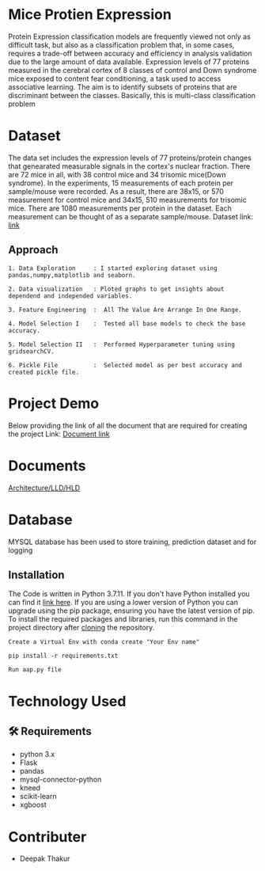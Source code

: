 # Mice Protien Expression

Protein Expression classification models are frequently viewed not only as difficult
task, but also as a classification problem that, in some cases, requires a trade-off
between accuracy and efficiency in analysis  validation due to the large amount of data
available.
Expression levels of 77 proteins measured in the cerebral cortex of 8 classes of control
and Down syndrome mice exposed to content fear conditioning, a task used to access
associative learning.
The aim is to identify subsets of proteins that are discriminant between the classes.
Basically, this is multi-class classification problem

# Dataset

The data set includes the expression levels of 77 proteins/protein changes that genearated 
measurable signals in the cortex's nuclear fraction. There are 72 mice in all, with 38 control
mice and 34 trisomic mice(Down syndrome). In the experiments, 15 measurements of each protein 
per sample/mouse were recorded. As a result, there are 38x15, or 570 measurement for control
mice and 34x15, 510 measurements for trisomic mice. There are 1080 measurements per protein 
in the dataset. Each measurement can be thought of as a separate sample/mouse.
Dataset link: [link](https://archive.ics.uci.edu/ml/datasets/Mice+Protein+Expression)

## Approach
~~~
1. Data Exploration     : I started exploring dataset using pandas,numpy,matplotlib and seaborn. 

2. Data visualization   : Ploted graphs to get insights about dependend and independed variables. 

3. Feature Engineering  :  All The Value Are Arrange In One Range.

4. Model Selection I    :  Tested all base models to check the base accuracy.
                       
5. Model Selection II   :  Performed Hyperparameter tuning using gridsearchCV.

6. Pickle File          :  Selected model as per best accuracy and created pickle file.
~~~

# Project Demo
Below providing the link of all the document that are required for creating the project
Link: [Document link](https://www.youtube.com/watch?v=BdcBIAsjWZs)


# Documents
[Architecture/LLD/HLD](https://drive.google.com/drive/folders/1bN_1kdMB6YZK-4jB6hRMQyoCZR3ufYpJ)

# Database
MYSQL database has been used to store training, prediction dataset and for logging

## Installation
The Code is written in Python 3.7.11. If you don't have Python installed you can find it [link here](https://www.python.org/downloads/). If you are using a lower version of Python you can upgrade using the pip package, ensuring you have the latest version of pip. To install the required packages and libraries, run this command in the project directory after [cloning](https://docs.github.com/en/github/creating-cloning-and-archiving-repositories/cloning-a-repository) the repository.

~~~
Create a Virtual Env with conda create "Your Env name"
~~~
~~~
pip install -r requirements.txt
~~~
~~~
Run aap.py file
~~~


# Technology Used
## :hammer_and_wrench: Requirements
- python 3.x
- Flask
- pandas
- mysql-connector-python
- kneed
- scikit-learn
- xgboost

# Contributer
- Deepak Thakur
